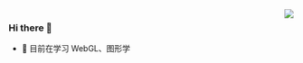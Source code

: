 <img align="right" src="https://github-readme-stats.vercel.app/api?username=YaoKailun&&show_icons=true&theme=github" />

### Hi there 👋

- 🔭  目前在学习 WebGL、图形学
